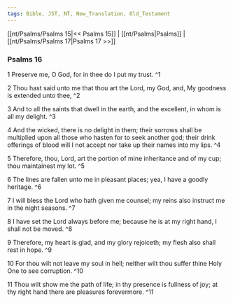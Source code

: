 ```yaml
---
tags: Bible, JST, NT, New_Translation, Old_Testament
---
```


[[nt/Psalms/Psalms 15|<< Psalms 15]] | [[nt/Psalms|Psalms]] | [[nt/Psalms/Psalms 17|Psalms 17 >>]]

### Psalms 16

1 Preserve me, O God, for in thee do I put my trust.  ^1

2 Thou hast said unto me that thou art the Lord, my God, and, My goodness is extended unto thee,  ^2

3 And to all the saints that dwell in the earth, and the excellent, in whom is all my delight.  ^3

4 And the wicked, there is no delight in them; their sorrows shall be multiplied upon all those who hasten for to seek another god; their drink offerings of blood will I not accept nor take up their names into my lips.  ^4

5 Therefore, thou, Lord, art the portion of mine inheritance and of my cup; thou maintainest my lot.  ^5

6 The lines are fallen unto me in pleasant places; yea, I have a goodly heritage.  ^6

7 I will bless the Lord who hath given me counsel; my reins also instruct me in the night seasons.  ^7

8 I have set the Lord always before me; because he is at my right hand, I shall not be moved.  ^8

9 Therefore, my heart is glad, and my glory rejoiceth; my flesh also shall rest in hope.  ^9

10 For thou wilt not leave my soul in hell; neither wilt thou suffer thine Holy One to see corruption.  ^10

11 Thou wilt show me the path of life; in thy presence is fullness of joy; at thy right hand there are pleasures forevermore.  ^11

 

